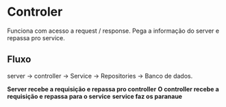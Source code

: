 # Controler
Funciona com acesso a request / response. Pega a informação do server e repassa pro service.


## Fluxo
server -> controller ->  Service -> Repositories -> Banco de dados. <br>

**Server recebe a requisição e repassa pro controller**
**O controller recebe a requisição e repassa para o service**
**service faz os paranaue**


